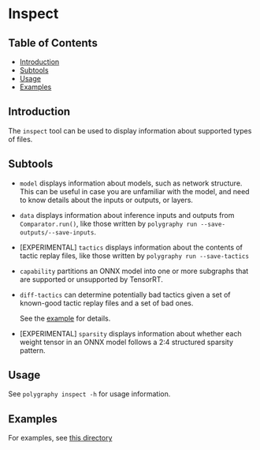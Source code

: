 # Inspect

## Table of Contents

- [Introduction](#introduction)
- [Subtools](#subtools)
- [Usage](#usage)
- [Examples](#examples)


## Introduction

The `inspect` tool can be used to display information about supported types of files.


## Subtools

- `model` displays information about models, such as network structure.
    This can be useful in case you are unfamiliar with the model, and need to know details about
    the inputs or outputs, or layers.

- `data` displays information about inference inputs and outputs from `Comparator.run()`, like those written by
    `polygraphy run --save-outputs/--save-inputs`.

- [EXPERIMENTAL] `tactics` displays information about the contents of tactic replay files, like those written by
    `polygraphy run --save-tactics`

- `capability` partitions an ONNX model into one or more subgraphs that are supported or unsupported by TensorRT.

- `diff-tactics` can determine potentially bad tactics given a set of known-good tactic replay
    files and a set of bad ones.

    See the [example](../../../examples/cli/debug/01_debugging_flaky_trt_tactics/) for details.

- [EXPERIMENTAL] `sparsity` displays information about whether each weight tensor in an ONNX model
    follows a 2:4 structured sparsity pattern.

## Usage

See `polygraphy inspect -h` for usage information.


## Examples

For examples, see [this directory](../../../examples/cli/inspect)
